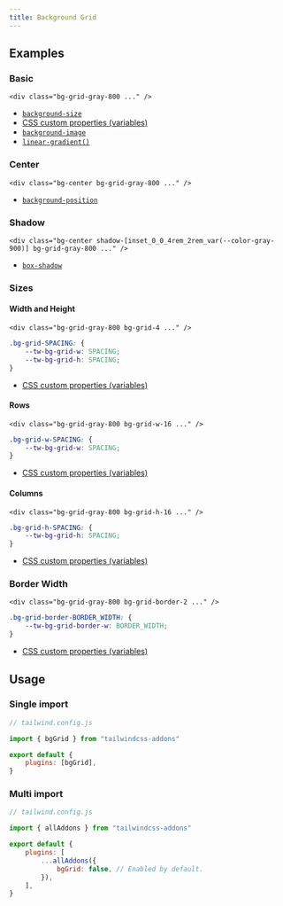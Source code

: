 ```yaml
---
title: Background Grid
---
```


<script>
    import dedent from "dedent"
    import ApiTable from "$lib/components/ApiTable.svelte"
    import Preview from "$lib/components/Preview.svelte"

    const utilities = [
        [
            "bg-grid-<theme-color>",
            dedent`
                background-size: var(--tw-bg-grid-w, 32px) var(--tw-bg-grid-h, 32px);
                background-image: linear-gradient(to right, var(--<theme-color>) var(--tw-bg-grid-border-w, 1px), transparent 0px), linear-gradient( to bottom, var(--<theme-color>) var(--tw-bg-grid-border-w, 1px), transparent 0px);
            `,
        ],
        [
            "bg-grid-(<custom-property>)",
            dedent`
                background-size: var(--tw-bg-grid-w, 32px) var(--tw-bg-grid-h, 32px);
                background-image: linear-gradient(to right, var(<custom-property>) var(--tw-bg-grid-border-w, 1px), transparent 0px), linear-gradient( to bottom, var(<custom-property>) var(--tw-bg-grid-border-w, 1px), transparent 0px);
            `,
        ],
        [
            "bg-grid-[<arbitrary-value>]",
            dedent`
                background-size: var(--tw-bg-grid-w, 32px) var(--tw-bg-grid-h, 32px);
                background-image: linear-gradient(to right, <arbitrary-value> var(--tw-bg-grid-border-w, 1px), transparent 0px), linear-gradient( to bottom, <arbitrary-value> var(--tw-bg-grid-border-w, 1px), transparent 0px);
            `,
        ],
    ]
</script>

## Examples

### Basic

<!-- prettier-ignore -->
<ApiTable
    rows={utilities}
/>

<Preview useGrid={false}>
    <div class="h-32 bg-grid-gray-800"></div>
</Preview>

<!-- prettier-ignore -->
```svelte /bg-grid-gray-800/
<div class="bg-grid-gray-800 ..." />
```

- [`background-size`](https://developer.mozilla.org/en-US/docs/Web/CSS/background-size)
- [CSS custom properties (variables)](https://developer.mozilla.org/en-US/docs/Web/CSS/Using_CSS_custom_properties)
- [`background-image`](https://developer.mozilla.org/en-US/docs/Web/CSS/background-image)
- [`linear-gradient()`](https://developer.mozilla.org/en-US/docs/Web/CSS/gradient/linear-gradient)

### Center

<Preview useGrid={false}>
    <div class="h-32 bg-grid-gray-800 bg-center"></div>
</Preview>

<!-- prettier-ignore -->
```svelte /bg-center/
<div class="bg-center bg-grid-gray-800 ..." />
```

- [`background-position`](https://developer.mozilla.org/en-US/docs/Web/CSS/background-position)

### Shadow

<Preview useGrid={false}>
    <div class="h-32 bg-grid-gray-800 bg-center shadow-[inset_0_0_4rem_2rem_var(--color-gray-900)]"></div>
</Preview>

<!-- prettier-ignore -->
```svelte /shadow-[inset_0_0_4rem_2rem_var(--color-gray-900)]/
<div class="bg-center shadow-[inset_0_0_4rem_2rem_var(--color-gray-900)] bg-grid-gray-800 ..." />
```

- [`box-shadow`](https://developer.mozilla.org/en-US/docs/Web/CSS/box-shadow)

### Sizes

#### Width and Height

<Preview useGrid={false}>
    <div class="h-32 bg-grid-gray-800 bg-grid-4"></div>
</Preview>

<!-- prettier-ignore -->
```svelte /bg-grid-4/
<div class="bg-grid-gray-800 bg-grid-4 ..." />
```

```css
.bg-grid-SPACING: {
    --tw-bg-grid-w: SPACING;
    --tw-bg-grid-h: SPACING;
}
```

- [CSS custom properties (variables)](https://developer.mozilla.org/en-US/docs/Web/CSS/Using_CSS_custom_properties)

#### Rows

<Preview useGrid={false}>
    <div class="h-32 bg-grid-gray-800 bg-grid-w-16"></div>
</Preview>

<!-- prettier-ignore -->
```svelte /bg-grid-w-16/
<div class="bg-grid-gray-800 bg-grid-w-16 ..." />
```

```css
.bg-grid-w-SPACING: {
    --tw-bg-grid-w: SPACING;
}
```

- [CSS custom properties (variables)](https://developer.mozilla.org/en-US/docs/Web/CSS/Using_CSS_custom_properties)

#### Columns

<Preview useGrid={false}>
    <div class="h-32 bg-grid-gray-800 bg-grid-h-16"></div>
</Preview>

<!-- prettier-ignore -->
```svelte /bg-grid-h-16/
<div class="bg-grid-gray-800 bg-grid-h-16 ..." />
```

```css
.bg-grid-h-SPACING: {
    --tw-bg-grid-h: SPACING;
}
```

- [CSS custom properties (variables)](https://developer.mozilla.org/en-US/docs/Web/CSS/Using_CSS_custom_properties)

### Border Width

<Preview useGrid={false}>
    <div class="h-32 bg-grid-gray-800 bg-grid-border-2"></div>
</Preview>

<!-- prettier-ignore -->
```svelte /bg-grid-border-2/
<div class="bg-grid-gray-800 bg-grid-border-2 ..." />
```

```css
.bg-grid-border-BORDER_WIDTH: {
    --tw-bg-grid-border-w: BORDER_WIDTH;
}
```

- [CSS custom properties (variables)](https://developer.mozilla.org/en-US/docs/Web/CSS/Using_CSS_custom_properties)

## Usage

### Single import

```js
// tailwind.config.js

import { bgGrid } from "tailwindcss-addons"

export default {
    plugins: [bgGrid],
}
```

### Multi import

```js
// tailwind.config.js

import { allAddons } from "tailwindcss-addons"

export default {
    plugins: [
        ...allAddons({
            bgGrid: false, // Enabled by default.
        }),
    ],
}
```
